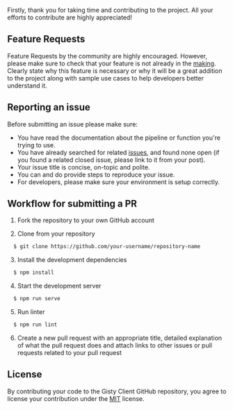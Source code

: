 Firstly, thank you for taking time and contributing to the project. All your efforts to contribute are highly appreciated!

## Feature Requests

Feature Requests by the community are highly encouraged. However, please make sure to check that your feature is not already in the [making](https://github.com/gisty-org/gisty-client/pulls). Clearly state why this feature is necessary or why it will be a great addition to the project along with sample use cases to help developers better understand it.

## Reporting an issue

Before submitting an issue please make sure:

- You have read the documentation about the pipeline or function you're trying to use.
- You have already searched for related [issues](https://github.com/gisty-org/gisty-client/issues), and found none open (if you found a related closed issue, please link to it from your post).
- Your issue title is concise, on-topic and polite.
- You can and do provide steps to reproduce your issue.
- For developers, please make sure your environment is setup correctly.

## Workflow for submitting a PR

1. Fork the repository to your own GitHub account

2. Clone from your repository

```bash
  $ git clone https://github.com/your-username/repository-name
```

3. Install the development dependencies

```bash
  $ npm install
```

4. Start the development server

```bash
  $ npm run serve
```

5. Run linter

```bash
  $ npm run lint
```

6. Create a new pull request with an appropriate title, detailed explanation of what the pull request does and attach links to other issues or pull requests related to your pull request

## License

By contributing your code to the Gisty Client GitHub repository, you agree to license your contribution under the [MIT](https://github.com/gisty-org/gisty-client/blob/master/LICENSE) license.
